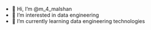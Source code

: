 - 👋 Hi, I’m @m_4_malshan
- 👀 I’m interested in data engineering 
- 🌱 I’m currently learning data engineering technologies 

<!---
m_4_malshan/m_4_malshan is a ✨ special ✨ repository because its `README.md` (this file) appears on your GitHub profile.
You can click the Preview link to take a look at your changes.
--->
